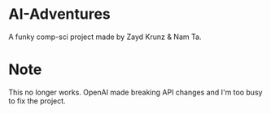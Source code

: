 # AI-Adventures
A funky comp-sci project made by Zayd Krunz & Nam Ta.

# Note
This no longer works. OpenAI made breaking API changes and I'm too busy to fix the project.
